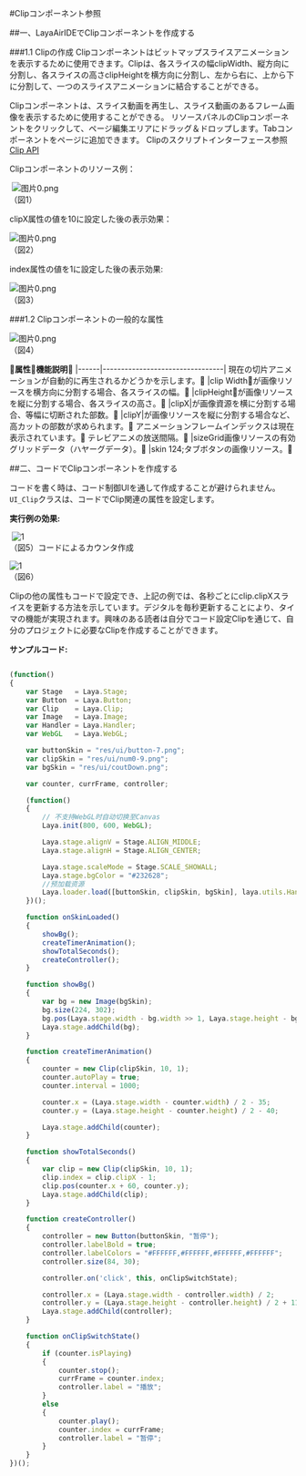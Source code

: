 #Clipコンポーネント参照



##一、LayaAirIDEでClipコンポーネントを作成する

###1.1 Clipの作成
Clipコンポーネントはビットマップスライスアニメーションを表示するために使用できます。Clipは、各スライスの幅clipWidth、縦方向に分割し、各スライスの高さclipHeightを横方向に分割し、左から右に、上から下に分割して、一つのスライスアニメーションに結合することができる。

Clipコンポーネントは、スライス動画を再生し、スライス動画のあるフレーム画像を表示するために使用することができる。
リソースパネルのClipコンポーネントをクリックして、ページ編集エリアにドラッグ＆ドロップします。Tabコンポーネントをページに追加できます。
Clipのスクリプトインターフェース参照[Clip API](http://layaair.ldc.layabox.com/api/index.html?category=Core&class=laya.ui.Clip)

Clipコンポーネントのリソース例：



​        ![图片0.png](img/1.png)<br/>
（図1）

clipX属性の値を10に設定した後の表示効果：

​![图片0.png](img/2.png)<br/>
（図2）

index属性の値を1に設定した後の表示効果:

​![图片0.png](img/3.png)<br/>
（図3）

###1.2 Clipコンポーネントの一般的な属性

​![图片0.png](img/4.png)<br/>
（図4）

𞓜**属性**𞓜**機能説明**𞓜
|------|---------------------------------|
現在の切片アニメーションが自動的に再生されるかどうかを示します。𞓜
|clip Width𞓜が画像リソースを横方向に分割する場合、各スライスの幅。𞓜
|clipHeight𞓜が画像リソースを縦に分割する場合、各スライスの高さ。𞓜
|clipX|が画像資源を横に分割する場合、等幅に切断された部数。𞓜
|clipY|が画像リソースを縦に分割する場合など、高カットの部数が求められます。𞓜
アニメーションフレームインデックスは現在表示されています。𞓜
テレビアニメの放送間隔。𞓜
|sizeGrid画像リソースの有効グリッドデータ（ハヤーグデータ）。𞓜
|skin 124;タブボタンの画像リソース。𞓜



##二、コードでClipコンポーネントを作成する

コードを書く時は、コード制御UIを通して作成することが避けられません。`UI_Clip`クラスは、コードでClip関連の属性を設定します。

**実行例の効果:**

​	![1](gif/1.gif)<br/>
（図5）コードによるカウンタ作成

​![1](img/5.png)<br/>
（図6）

Clipの他の属性もコードで設定でき、上記の例では、各秒ごとにclip.clipXスライスを更新する方法を示しています。デジタルを毎秒更新することにより、タイマの機能が実現されます。興味のある読者は自分でコード設定Clipを通じて、自分のプロジェクトに必要なClipを作成することができます。

**サンプルコード:**


```typescript

(function()
{
	var Stage   = Laya.Stage;
	var Button  = Laya.Button;
	var Clip    = Laya.Clip;
	var Image   = Laya.Image;
	var Handler = Laya.Handler;
	var WebGL   = Laya.WebGL;

	var buttonSkin = "res/ui/button-7.png";
	var clipSkin = "res/ui/num0-9.png";
	var bgSkin = "res/ui/coutDown.png";

	var counter, currFrame, controller;

	(function()
	{
		// 不支持WebGL时自动切换至Canvas
		Laya.init(800, 600, WebGL);

		Laya.stage.alignV = Stage.ALIGN_MIDDLE;
		Laya.stage.alignH = Stage.ALIGN_CENTER;

		Laya.stage.scaleMode = Stage.SCALE_SHOWALL;
		Laya.stage.bgColor = "#232628";
		//预加载资源
		Laya.loader.load([buttonSkin, clipSkin, bgSkin], laya.utils.Handler.create(this, onSkinLoaded));
	})();

	function onSkinLoaded()
	{
		showBg();
		createTimerAnimation();
		showTotalSeconds();
		createController();
	}

	function showBg()
	{
		var bg = new Image(bgSkin);
		bg.size(224, 302);
		bg.pos(Laya.stage.width - bg.width >> 1, Laya.stage.height - bg.height >> 1);
		Laya.stage.addChild(bg);
	}

	function createTimerAnimation()
	{
		counter = new Clip(clipSkin, 10, 1);
		counter.autoPlay = true;
		counter.interval = 1000;

		counter.x = (Laya.stage.width - counter.width) / 2 - 35;
		counter.y = (Laya.stage.height - counter.height) / 2 - 40;

		Laya.stage.addChild(counter);
	}

	function showTotalSeconds()
	{
		var clip = new Clip(clipSkin, 10, 1);
		clip.index = clip.clipX - 1;
		clip.pos(counter.x + 60, counter.y);
		Laya.stage.addChild(clip);
	}

	function createController()
	{
		controller = new Button(buttonSkin, "暂停");
		controller.labelBold = true;
		controller.labelColors = "#FFFFFF,#FFFFFF,#FFFFFF,#FFFFFF";
		controller.size(84, 30);

		controller.on('click', this, onClipSwitchState);

		controller.x = (Laya.stage.width - controller.width) / 2;
		controller.y = (Laya.stage.height - controller.height) / 2 + 110;
		Laya.stage.addChild(controller);
	}

	function onClipSwitchState()
	{
		if (counter.isPlaying)
		{
			counter.stop();
			currFrame = counter.index;
			controller.label = "播放";
		}
		else
		{
			counter.play();
			counter.index = currFrame;
			controller.label = "暂停";
		}
	}
})();
```








 